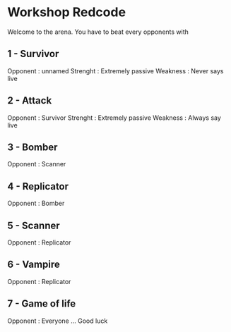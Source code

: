 # Workshop Redcode
Welcome to the arena.
You have to beat every opponents with 

## 1 - Survivor
Opponent : unnamed
Strenght : Extremely passive
Weakness : Never says live

## 2 - Attack 
Opponent : Survivor
Strenght : Extremely passive
Weakness : Always say live

## 3 - Bomber
Opponent : Scanner

## 4 - Replicator
Opponent : Bomber 

## 5 - Scanner 
Opponent : Replicator 

## 6 - Vampire
Opponent : Replicator 


## 7 - Game of life
Opponent : Everyone ...
Good luck 


